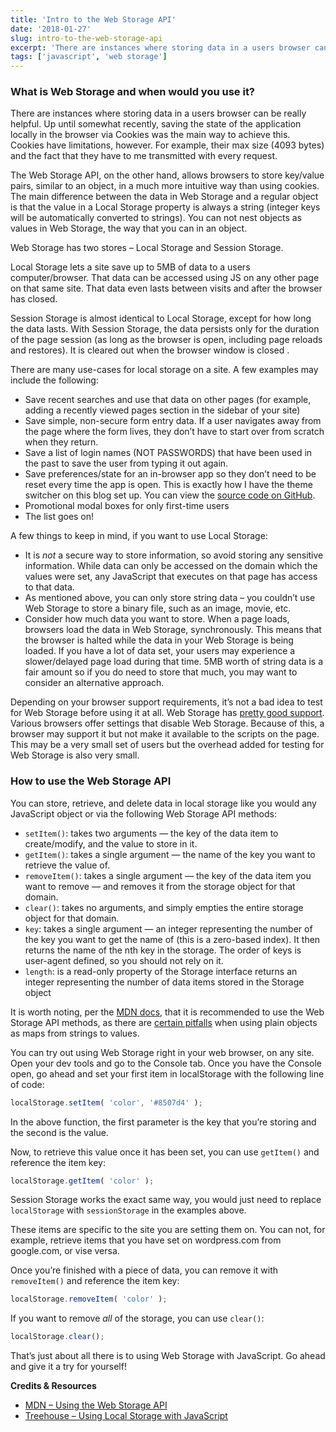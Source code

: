 ```yaml
---
title: 'Intro to the Web Storage API'
date: '2018-01-27'
slug: intro-to-the-web-storage-api
excerpt: 'There are instances where storing data in a users browser can be really helpful. Up until somewhat recently, saving the state of the application locally in the browser via Cookies was the main way to achieve this. Cookies have limitations, however. For example, their max size (4093 bytes) and the fact that they have to me transmitted with every request.'
tags: ['javascript', 'web storage']
---
```


### What is Web Storage and when would you use it?

There are instances where storing data in a users browser can be really helpful. Up until somewhat recently, saving the state of the application locally in the browser via Cookies was the main way to achieve this. Cookies have limitations, however. For example, their max size (4093 bytes) and the fact that they have to me transmitted with every request.

The Web Storage API, on the other hand, allows browsers to store key/value pairs, similar to an object, in a much more intuitive way than using cookies. The main difference between the data in Web Storage and a regular object is that the value in a Local Storage property is always a string (integer keys will be automatically converted to strings). You can not nest objects as values in Web Storage, the way that you can in an object.

Web Storage has two stores – Local Storage and Session Storage.

Local Storage lets a site save up to 5MB of data to a users computer/browser. That data can be accessed using JS on any other page on that same site. That data even lasts between visits and after the browser has closed.

Session Storage is almost identical to Local Storage, except for how long the data lasts. With Session Storage, the data persists only for the duration of the page session (as long as the browser is open, including page reloads and restores). It is cleared out when the browser window is closed .

There are many use-cases for local storage on a site. A few examples may include the following:

- Save recent searches and use that data on other pages (for example, adding a recently viewed pages section in the sidebar of your site)
- Save simple, non-secure form entry data. If a user navigates away from the page where the form lives, they don’t have to start over from scratch when they return.
- Save a list of login names (NOT PASSWORDS) that have been used in the past to save the user from typing it out again.
- Save preferences/state for an in-browser app so they don’t need to be reset every time the app is open. This is exactly how I have the theme switcher on this blog set up. You can view the [source code on GitHub](https://github.com/danielwrobert/independent-publisher-2-plus/blob/master/js/main.js).
- Promotional modal boxes for only first-time users
- The list goes on!

A few things to keep in mind, if you want to use Local Storage:

- It is *not* a secure way to store information, so avoid storing any sensitive information. While data can only be accessed on the domain which the values were set, any JavaScript that executes on that page has access to that data.
- As mentioned above, you can only store string data – you couldn’t use Web Storage to store a binary file, such as an image, movie, etc.
- Consider how much data you want to store. When a page loads, browsers load the data in Web Storage, synchronously. This means that the browser is halted while the data in your Web Storage is being loaded. If you have a lot of data set, your users may experience a slower/delayed page load during that time. 5MB worth of string data is a fair amount so if you do need to store that much, you may want to consider an alternative approach.

Depending on your browser support requirements, it’s not a bad idea to test for Web Storage before using it at all. Web Storage has [pretty good support](https://caniuse.com/#search=webstorage). Various browsers offer settings that disable Web Storage. Because of this, a browser may support it but not make it available to the scripts on the page. This may be a very small set of users but the overhead added for testing for Web Storage is also very small.

### How to use the Web Storage API

You can store, retrieve, and delete data in local storage like you would any JavaScript object or via the following Web Storage API methods:

- `setItem()`: takes two arguments — the key of the data item to create/modify, and the value to store in it.
- `getItem()`: takes a single argument — the name of the key you want to retrieve the value of.
- `removeItem()`: takes a single argument — the key of the data item you want to remove — and removes it from the storage object for that domain.
- `clear()`: takes no arguments, and simply empties the entire storage object for that domain.
- `key`: takes a single argument — an integer representing the number of the key you want to get the name of (this is a zero-based index). It then returns the name of the nth key in the storage. The order of keys is user-agent defined, so you should not rely on it.
- `length`: is a read-only property of the Storage interface returns an integer representing the number of data items stored in the Storage object

It is worth noting, per the [MDN docs](https://developer.mozilla.org/en-US/docs/Web/API/Web_Storage_API/Using_the_Web_Storage_API), that it is recommended to use the Web Storage API methods, as there are [certain pitfalls](http://2ality.com/2012/01/objects-as-maps.html) when using plain objects as maps from strings to values.

You can try out using Web Storage right in your web browser, on any site. Open your dev tools and go to the Console tab. Once you have the Console open, go ahead and set your first item in localStorage with the following line of code:

```javascript
localStorage.setItem( 'color', '#8507d4' );

```

In the above function, the first parameter is the key that you’re storing and the second is the value.

Now, to retrieve this value once it has been set, you can use `getItem()` and reference the item key:

```javascript
localStorage.getItem( 'color' );

```

Session Storage works the exact same way, you would just need to replace `localStorage` with `sessionStorage` in the examples above.

These items are specific to the site you are setting them on. You can not, for example, retrieve items that you have set on wordpress.com from google.com, or vise versa.

Once you’re finished with a piece of data, you can remove it with `removeItem()` and reference the item key:

```javascript
localStorage.removeItem( 'color' );

```

If you want to remove *all* of the storage, you can use `clear()`:

```javascript
localStorage.clear();

```

That’s just about all there is to using Web Storage with JavaScript. Go ahead and give it a try for yourself!

**Credits &amp; Resources**

- [MDN – Using the Web Storage API](https://developer.mozilla.org/en-US/docs/Web/API/Web_Storage_API/Using_the_Web_Storage_API)
- [Treehouse – Using Local Storage with JavaScript](https://teamtreehouse.com/library/using-local-storage-with-javascript)